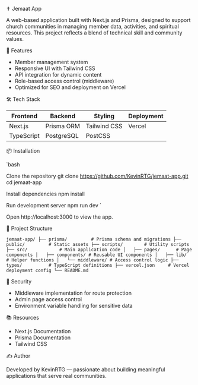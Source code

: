 ✝️ Jemaat App

A web-based application built with Next.js and Prisma, designed to support church communities in managing member data, activities, and spiritual resources. This project reflects a blend of technical skill and community values.

🚀 Features

- Member management system
- Responsive UI with Tailwind CSS
- API integration for dynamic content
- Role-based access control (middleware)
- Optimized for SEO and deployment on Vercel

🛠️ Tech Stack

| Frontend     | Backend      | Styling       | Deployment |
|--------------|--------------|---------------|------------|
| Next.js      | Prisma ORM   | Tailwind CSS  | Vercel     |
| TypeScript   | PostgreSQL   | PostCSS       |            |

📦 Installation

`bash

Clone the repository
git clone https://github.com/KevinRTG/jemaat-app.git
cd jemaat-app

Install dependencies
npm install

Run development server
npm run dev
`

Open http://localhost:3000 to view the app.

🧩 Project Structure

`
jemaat-app/
├── prisma/         # Prisma schema and migrations
├── public/         # Static assets
├── scripts/        # Utility scripts
├── src/            # Main application code
│   ├── pages/      # Page components
│   ├── components/ # Reusable UI components
│   ├── lib/        # Helper functions
│   └── middleware/ # Access control logic
├── types/          # TypeScript definitions
├── vercel.json     # Vercel deployment config
└── README.md
`

🔐 Security

- Middleware implementation for route protection
- Admin page access control
- Environment variable handling for sensitive data

📚 Resources

- Next.js Documentation
- Prisma Documentation
- Tailwind CSS

✍️ Author

Developed by KevinRTG — passionate about building meaningful applications that serve real communities.